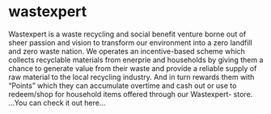 # wastexpert
Wastexpert is a waste recycling and social benefit venture borne out of sheer passion and vision to transform our environment into a zero landfill  and zero waste nation. We operates an incentive-based scheme which collects recyclable materials from enerprie and households by giving them a chance to generate value from their waste and provide a reliable supply of raw material to the local recycling industry. And in turn rewards them with “Points” which they can accumulate overtime and cash out or use to redeem/shop for household items offered through our Wastexpert- store.
...You can check it out here...